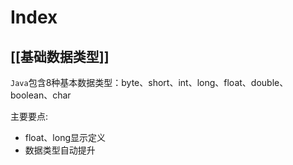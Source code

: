 # Index
## [[基础数据类型]]
`Java`包含8种基本数据类型：byte、short、int、long、float、double、boolean、char

主要要点:
- float、long显示定义
- 数据类型自动提升

